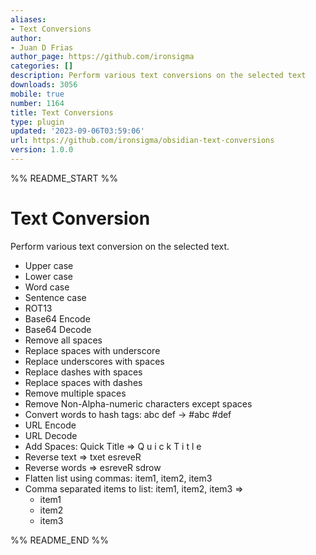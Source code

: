 ```yaml
---
aliases:
- Text Conversions
author:
- Juan D Frias
author_page: https://github.com/ironsigma
categories: []
description: Perform various text conversions on the selected text
downloads: 3056
mobile: true
number: 1164
title: Text Conversions
type: plugin
updated: '2023-09-06T03:59:06'
url: https://github.com/ironsigma/obsidian-text-conversions
version: 1.0.0
---
```


%% README_START %%

# Text Conversion

Perform various text conversion on the selected text.

- Upper case
- Lower case
- Word case
- Sentence case
- ROT13
- Base64 Encode
- Base64 Decode
- Remove all spaces
- Replace spaces with underscore
- Replace underscores with spaces
- Replace dashes with spaces
- Replace spaces with dashes
- Remove multiple spaces
- Remove Non-Alpha-numeric characters except spaces
- Convert words to hash tags:  abc def -> #abc #def
- URL Encode
- URL Decode
- Add Spaces: Quick Title  =>  Q u i c k   T i t l e
- Reverse text   =>  txet esreveR
- Reverse words  =>  esreveR sdrow
- Flatten list using commas: item1, item2, item3
- Comma separated items to list: item1, item2, item3 =>
    - item1
    - item2
    - item3



%% README_END %%